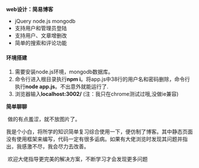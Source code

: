 **web设计：简易博客**

- jQuery node.js mongodb
- 支持用户和管理员登陆
- 支持用户、文章增删改
- 简单的搜索和评论功能

#### **环境搭建**

1. 需要安装node.js环境，mongodb数据库。
2. 命令行进入根目录执行**npm i**。将app.js中38行的用户名和密码删除，命令行执行**node app.js**。不出意外就能运行了.
3. 浏览器输入**localhost:3002/** (注：我只在chrome测试过哦,没做ie兼容)

**简单聊聊**

​	做的有点羞涩，就不放图片了。

​	我是个小白，将所学的知识简单复习综合使用一下，便仿制了博客。其中静态页面没有使用框架来编写，代码一定有很多诟病。如果有大佬浏览时发现其问题并指出，我感激不尽，我会尽力去改善。

​	欢迎大佬指导更完美的解决方案，不断学习才会发现更多问题